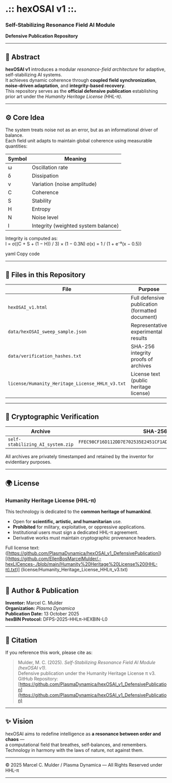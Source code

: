 # .:: hexOSAI v1 ::.
### Self-Stabilizing Resonance Field AI Module  
**Defensive Publication Repository**

---

## 📜 Abstract
**hexOSAI v1** introduces a modular *resonance-field architecture* for adaptive, self-stabilizing AI systems.  
It achieves dynamic coherence through **coupled field synchronization**, **noise-driven adaptation**, and **integrity-based recovery**.  
This repository serves as the **official defensive publication** establishing prior art under the *Humanity Heritage License (HHL-π)*.

---

## ⚙️ Core Idea
The system treats noise not as an error, but as an informational driver of balance.  
Each field unit adapts to maintain global coherence using measurable quantities:

| Symbol | Meaning |
|--------|----------|
| ω | Oscillation rate |
| δ | Dissipation |
| ν | Variation (noise amplitude) |
| C | Coherence |
| S | Stability |
| H | Entropy |
| N | Noise level |
| I | Integrity (weighted system balance) |

Integrity is computed as:  
I = σ((C + S + (1 − H)) / 3) × (1 − 0.3N)
σ(x) = 1 / (1 + e⁻⁸(x − 0.5))

yaml
Copy code

---

## 🧩 Files in this Repository

| File | Purpose |
|------|----------|
| `hexOSAI_v1.html` | Full defensive publication (formatted document) |
| `data/hexOSAI_sweep_sample.json` | Representative experimental results |
| `data/verification_hashes.txt` | SHA-256 integrity proofs of archives |
| `license/Humanity_Heritage_License_HHLπ_v3.txt` | License text (public heritage license) |

---

## 🔐 Cryptographic Verification

| Archive | SHA-256 Hash |
|----------|--------------|
| `self-stabilizing_AI_system.zip` | `FFEC98CF16D112DD7E702535E2451CF1AD72C84B049A5A3F71CC959F6791C008` |

All archives are privately timestamped and retained by the inventor for evidentiary purposes.

---

## 🌍 License
### Humanity Heritage License (HHL-π)
This technology is dedicated to the **common heritage of humankind**.

- Open for **scientific, artistic, and humanitarian** use.  
- **Prohibited** for military, exploitative, or oppressive applications.  
- Institutional users must sign a dedicated HHL-π agreement.  
- Derivative works must maintain cryptographic provenance headers.

Full license text: ([https://github.com/PlasmaDynamica/hexOSAI_v1_DefensivePublication]) [(https://github.com/EllenBosMarcelMulder/.-hexLICences-./blob/main/Humanity%20Heritage%20License%20(HHL-π).txt)] (license/Humanity_Heritage_License_HHLπ_v3.txt)

---

## 🧠 Author & Publication
**Inventor:** Marcel C. Mulder  
**Organization:** *Plasma Dynamica*  
**Publication Date:** 13 October 2025  
**hexBIN Protocol:** DFPS-2025-HHLπ-HEXBIN-L0  

---

## 💫 Citation
If you reference this work, please cite as:

> Mulder, M. C. (2025). *Self-Stabilizing Resonance Field AI Module (hexOSAI v1)*.  
> Defensive publication under the Humanity Heritage License π v3.  
> GitHub Repository: [https://github.com/PlasmaDynamica/hexOSAI_v1_DefensivePublication](https://github.com/PlasmaDynamica/hexOSAI_v1_DefensivePublication)

---

## ✨ Vision
hexOSAI aims to redefine intelligence as **a resonance between order and chaos** —  
a computational field that breathes, self-balances, and remembers.  
Technology in harmony with the laws of nature, not against them.

---

© 2025 Marcel C. Mulder / Plasma Dynamica — All Rights Reserved under HHL-π

---

